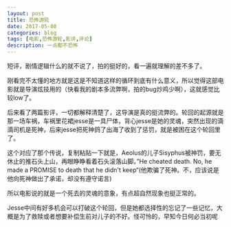 ```yaml
---
layout: post
title: 恐怖游轮
date: 2017-05-08
categories: blog
tags: [电影,恐怖游轮,影评,评论]
description: 一点都不恐怖
---
```


短评，剧情逻辑什么的就不说了，拍的挺好的，看一遍就理解的差不多了。

刚看完不太懂的地方就是这是不知道这样的循环到底有什么意义，所以觉得这部电影就是导演炫技用的（快看我的剧本多流弊啊，拍的bug炒鸡少啊），这就感觉比较low了。

后来看了两篇影评，一切都解释清楚了，这导演是真的挺流弊的。轮回的起源就是那一场车祸，车祸里花裙jesse是一具尸体，背心jesse是她的灵魂，突然出现的滴滴司机是死神，后来jesse把死神鸽了出海了收到了惩罚，就是被困在这个轮回里了。

这个对应了那个传说，复制粘贴一下就是，Aeolus的儿子Sisyphus被神罚，要无休止的推石头上山，再眼睁睁看着石头滚落山脚。”He cheated death. No, he made a PROMISE to death that he didn't keep“(他欺骗了死神。不，应该说是他向死神做出了承诺，却没有遵守诺言)

所以电影说的就是一个死去的灵魂的意象，有点超自然现象也挺正常的。

Jesse中间有好多机会可以打破这个轮回，但是她都选择性的忘记了一些记忆，大概是为了救赎或者想要补偿生前对儿子的不好。怪可怜的，早知今日何必当初呢
